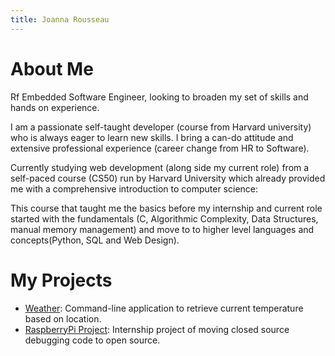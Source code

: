 ```yaml
---
title: Joanna Rousseau
---
```


# About Me
Rf Embedded Software Engineer, looking to broaden my set of skills and 
hands on experience.

I am a passionate self-taught developer (course from Harvard university) who
is always eager to learn new skills. I bring a can-do attitude and extensive 
professional experience (career change from HR to Software).

Currently studying web development (along side my current role) from a 
self-paced course (CS50) run by Harvard University which already provided me 
with a comprehensive introduction to computer science:

This course that taught me the basics before my internship and current role
started with the fundamentals (C, Algorithmic Complexity, Data
Structures, manual memory management) and move to to higher level languages 
and concepts(Python, SQL and Web Design).

# My Projects
- [Weather](https://github.com/joannarousseau/weather.git): Command-line 
application to retrieve current temperature based on location.
- [RaspberryPi Project](https://github.com/raspberrypi/utils/tree/master/vclog): Internship project of moving closed source debugging code to open source.
